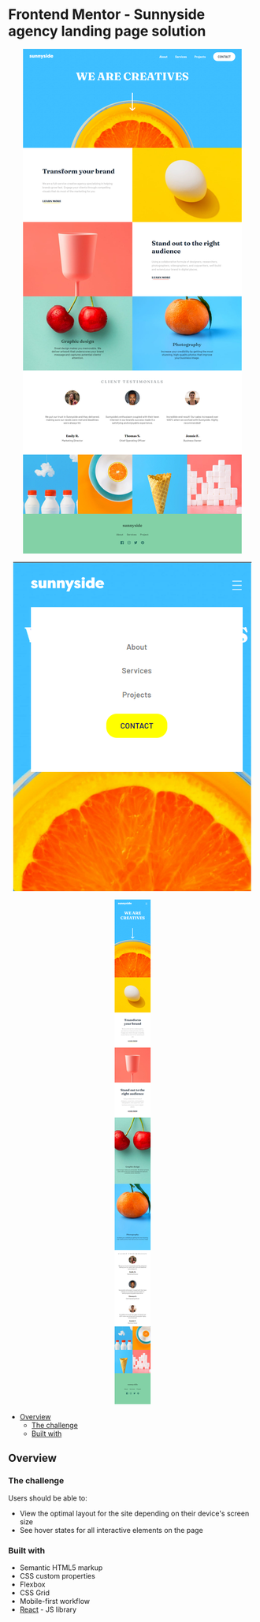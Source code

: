 # Frontend Mentor - Sunnyside agency landing page solution

<p align="center"> 
    <img src="./desktop.png">
</p>
<p align="center"> 
    <img src="./mobile1.png">
</p>
<p align="center"> 
    <img src="./mobilefull2.png">
</p>


- [Overview](#overview)
  - [The challenge](#the-challenge)
  - [Built with](#built-with)
  
## Overview

### The challenge

Users should be able to:

- View the optimal layout for the site depending on their device's screen size
- See hover states for all interactive elements on the page

### Built with

- Semantic HTML5 markup
- CSS custom properties
- Flexbox
- CSS Grid
- Mobile-first workflow
- [React](https://reactjs.org/) - JS library